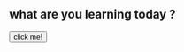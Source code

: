 <html>
  <body>
    <h2>what are you learning today ?</h2>
    <button onclick="alert('you are learning obout event')">click me! </button>
  </body>
</html
